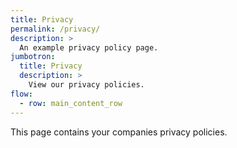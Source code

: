 ```yaml
---
title: Privacy
permalink: /privacy/
description: >
  An example privacy policy page.
jumbotron:
  title: Privacy
  description: >
    View our privacy policies.
flow:
  - row: main_content_row
---
```


This page contains your companies privacy policies.
